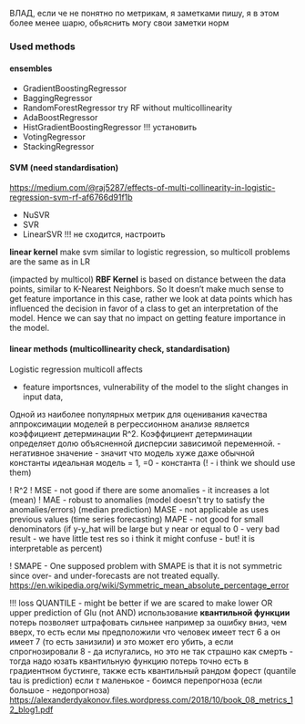ВЛАД, если че не понятно по метрикам, я заметками пишу, я в этом более менее шарю, обьяснить могу свои заметки норм

### Used methods
#### ensembles
+ GradientBoostingRegressor
+ BaggingRegressor
+ RandomForestRegressor 
try RF without multicollinearity
+ AdaBoostRegressor
+ HistGradientBoostingRegressor !!! установить
+ VotingRegressor
+ StackingRegressor

#### SVM (need standardisation)
https://medium.com/@raj5287/effects-of-multi-collinearity-in-logistic-regression-svm-rf-af6766d91f1b
+ NuSVR
+ SVR
+ LinearSVR !!! не сходится, настроить

**linear kernel** make svm similar to logistic regression, so multicoll problems are the same as in LR

(impacted by multicol) **RBF Kernel** is based on distance between the data points, similar to K-Nearest Neighbors. So It doesn’t make much sense to get feature importance in this case, rather we look at data points which has influenced the decision in favor of a class to get an interpretation of the model. Hence we can say that no impact on getting feature importance in the model.
#### linear methods (multicollinearity check, standardisation)
Logistic regression 
multicoll affects
- feature importsnces, vulnerability of the model to the slight changes in input data, 



Одной из наиболее популярных метрик для оценивания качества аппроксимации моделей в регрессионном анализе является коэффициент детерминации R^2. Коэффициент детерминации определяет долю объясненной дисперсии зависимой переменной. - негативное значение - значит что модель хуже даже обычной константы
идеальная модель = 1, =0 - константа
(! - i think we should use them)

! R^2
! MSE - not good if there are some anomalies - it increases a lot (mean)
! MAE - robust to anomalies (model doesn't try to satisfy the anomalies/errors) (median prediction)
MASE - not applicable as uses previous values (time series forecasting)
MAPE - not good for small denominators (if y-y_hat will be large but y near or equal to 0 - very bad result - we have little test res so i think it might confuse - but! it is interpretable as percent)

! SMAPE - One supposed problem with SMAPE is that it is not symmetric since over- and under-forecasts are not treated equally. 
https://en.wikipedia.org/wiki/Symmetric_mean_absolute_percentage_error



!!! loss QUANTILE - might be better if we are scared to make lower OR upper prediction of Glu (not AND)
использование **квантильной функции** потерь позволяет штрафовать сильнее например за ошибку вниз, чем вверх, то есть если мы предположили что человек имеет тест 6 а он имеет 7 (то есть занизили) и это может его убить, а если спрогнозировали 8 - да испугались, но это не так страшно как смерть - тогда надо юзать квантильную функцию потерь
точно есть в градиентном бустинге, также есть квантильный рандом форест (quantile tau is prediction)
если $\tau$ маленькое - боимся перепрогноза (если большое - недопрогноза)
https://alexanderdyakonov.files.wordpress.com/2018/10/book_08_metrics_12_blog1.pdf






